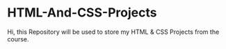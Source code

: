 # HTML-And-CSS-Projects
Hi, this Repository will be used to store my HTML & CSS Projects from the course.
